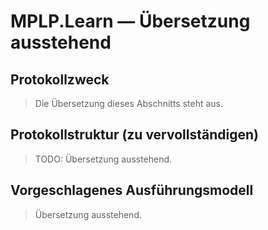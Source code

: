 ﻿---
version: v1.0.0
status: frozen
releaseDate: 2025-06-28
source: MPLP
license: MIT
---
# MPLP.Learn — Übersetzung ausstehend

## Protokollzweck
> Die Übersetzung dieses Abschnitts steht aus.

## Protokollstruktur (zu vervollständigen)
> TODO: Übersetzung ausstehend.

## Vorgeschlagenes Ausführungsmodell
> Übersetzung ausstehend.